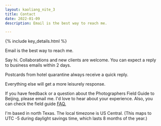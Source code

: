 ```yaml
---
layout: kaoliang_nite_3
title: Contact
date: 2022-01-09
description: Email is the best way to reach me.

---
```



{% include key_details.html %}

Email is the best way to reach me.

Say hi. Collaborations and new clients are welcome. You can expect a reply to business emails within 2 days. 

Postcards from hotel quarantine always receive a quick reply.

Everything else will get a more leisurely response.

If you have feedback or a question about the Photographers Field Guide to Beijing, please email me.  I'd love to hear about your experience. Also, you can check the field guide [FAQ.]

I'm based in north Texas. The local timezone is US Central. (This maps to UTC -5 during daylight savings time, which lasts 8 months of the year.)

[FAQ.]: https://www.zachmccabe.com/beijing/faq
